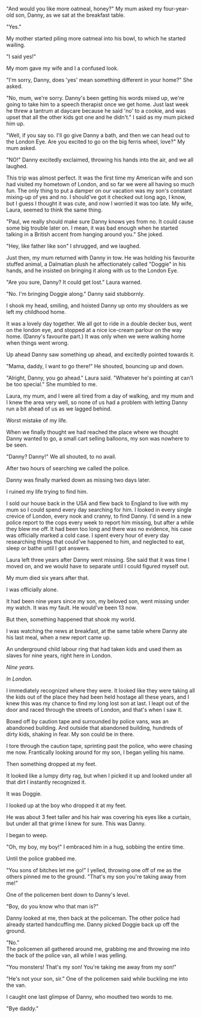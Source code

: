 "And would you like more oatmeal, honey?" My mum asked my four-year-old son, Danny, as we sat at the breakfast table.

"Yes." 

My mother started piling more oatmeal into his bowl, to which he started wailing.

"I said yes!" 

My mom gave my wife and I a confused look. 

"I'm sorry, Danny, does 'yes' mean something different in your home?" She asked.

"No, mum, we're sorry. Danny's been getting his words mixed up, we're going to take him to a speech therapist once we get home. Just last week he threw a tantrum at daycare because he said 'no' to a cookie, and was upset that all the other kids got one and he didn't." I said as my mum picked him up. 

"Well, if you say so. I'll go give Danny a bath, and then we can head out to the London Eye. Are you excited to go on the big ferris wheel, love?" My mum asked. 

"NO!" Danny excitedly exclaimed, throwing his hands into the air, and we all laughed. 

This trip was almost perfect. It was the first time my American wife and son had visited my hometown of London, and so far we were all having so much fun. The only thing to put a damper on our vacation was my son's constant mixing-up of yes and no. I should've got it checked out long ago, I know, but I guess I thought it was cute, and now I worried it was too late. My wife, Laura, seemed to think the same thing. 

"Paul, we really should make sure Danny knows yes from no. It could cause some big trouble later on. I mean, it was bad enough when he started talking in a British accent from hanging around you." She joked.

"Hey, like father like son" I shrugged, and we laughed. 

Just then, my mum returned with Danny in tow. He was holding his favourite stuffed animal, a Dalmatian plush he affectionately called "Doggie" in his hands, and he insisted on bringing it along with us to the London Eye.

"Are you sure, Danny? It could get lost." Laura warned.

"No. I'm bringing Doggie along." Danny said stubbornly. 

I shook my head, smiling, and hoisted Danny up onto my shoulders as we left my childhood home. 

It was a lovely day together. We all got to ride in a double decker bus, went on the london eye, and stopped at a nice ice-cream parlour on the way home. (Danny's favourite part.)  It was only when we were walking home when things went wrong. 

Up ahead Danny saw something up ahead, and excitedly pointed towards it.

"Mama, daddy, I want to go there!" He shouted, bouncing up and down. 

"Alright, Danny, you go ahead." Laura said. "Whatever he's pointing at can't be too special." She mumbled to me.

Laura, my mum, and I were all tired from a day of walking, and my mum and I knew the area very well, so none of us had a problem with letting Danny run a bit ahead of us as we lagged behind. 

Worst mistake of my life. 

When we finally thought we had reached the place where we thought Danny wanted to go, a small cart selling balloons, my son was nowhere to be seen.

"Danny? Danny!" We all shouted, to no avail.

After two hours of searching we called the police. 

Danny was finally marked down as missing two days later. 

I ruined my life trying to find him. 

I sold our house back in the USA and flew back to England to live with my mum so I could spend every day searching for him. I looked in every single crevice of London, every nook and cranny, to find Danny. I'd send in a new police report to the cops every week to report him missing, but after a while they blew me off. It had been too long and there was no evidence, his case was officially marked a cold case. I spent every hour of every day researching things that could've happened to him, and neglected to eat, sleep or bathe until I got answers. 

Laura  left three years after Danny went missing. She said that it was time I moved on, and we would have to separate until I could figured myself out. 

My mum died six years after that. 

I was officially alone. 

It had been nine years since my son, my beloved son, went missing under my watch. It was my fault. He would've been 13 now. 

But then, something happened that shook my world.

I was watching the news at breakfast, at the same table where Danny ate his last meal, when a new report came up.

An underground child labour ring that had taken kids and used them as slaves for nine years, right here in London.

*Nine years.*

*In London.* 

I immediately recognized where they were. It looked like they were taking all the kids out of the place they had been held hostage all these years, and I knew this was my chance to find my long lost son at last. I leapt out of the door and raced through the streets of London, and that's when I saw it. 

Boxed off by caution tape and surrounded by police vans, was an abandoned building. And outside that abandoned building, hundreds of dirty kids, shaking in fear. My son could be in there. 

I tore through the caution tape, sprinting past the police, who were chasing me now. Frantically looking around for my son, I began yelling his name.

Then something dropped at my feet. 

It looked like a lumpy dirty rag, but when I picked it up and looked under all that dirt I instantly recognized it.

It was Doggie. 

I looked up  at the boy who dropped it at my feet. 

He was about 3 feet taller and his hair was covering his eyes like a curtain, but under all that grime I knew for sure. This was Danny. 

I began to weep. 

"Oh, my boy, my boy!" I embraced him in a hug, sobbing the entire time. 

Until the police grabbed me.

"You sons of bitches let me go!" I yelled, throwing one off of me as the others pinned me to the ground.  "That's my son you're taking away from me!" 

One of the policemen bent down to Danny's level.

"Boy, do you know who that man is?"

Danny looked at me, then back at the policeman. The other police had already started handcuffing me. Danny picked Doggie back up off the ground.

"No."   
The policemen all gathered around me, grabbing me and throwing me into the back of the police van, all while I was yelling.

"You monsters! That's my son! You're taking me away from my son!"

"He's not your son, sir." One of the policemen said while buckling me into the van. 

I caught one last glimpse of Danny, who mouthed two words to me.

"Bye daddy."